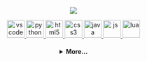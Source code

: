 <p align="center">
  <img src="https://media2.giphy.com/media/qgQUggAC3Pfv687qPC/giphy.gif">
</p>

  <p align="center">
   <a href="https://code.visualstudio.com/">
      <img src="https://cdn.jsdelivr.net/gh/devicons/devicon/icons/vscode/vscode-original.svg" alt="vscode" width="40" height="40"/>
   </a>
   <a href="https://developer.mozilla.org/es/docs/Glossary/Python">
      <img src="https://upload.wikimedia.org/wikipedia/commons/c/c3/Python-logo-notext.svg" alt="python" width="40" height="40"/>
   </a>
   <a href="https://developer.mozilla.org/pt-BR/docs/Web/HTML">
      <img src="https://cdn.jsdelivr.net/gh/devicons/devicon/icons/html5/html5-plain.svg" alt="html5" width="40" height="40"/>
   </a>
   <a href="https://developer.mozilla.org/pt-BR/docs/Web/CSS">
      <img src="https://cdn.jsdelivr.net/gh/devicons/devicon/icons/css3/css3-plain.svg" alt="css3" width="40" height="40"/>
   </a>
   <a href="https://docs.oracle.com/en/java/">
      <img src="https://www.svgrepo.com/show/303388/java-4-logo.svg" alt="java" width="40" height="40"/>
   </a>
   <a href="https://developer.mozilla.org/en-US/docs/Web/JavaScript">
      <img src="https://upload.wikimedia.org/wikipedia/commons/9/99/Unofficial_JavaScript_logo_2.svg" alt="js" width="40" height="40"/>
   </a>
   <a href="https://www.lua.org/docs.html">
      <img src="https://upload.wikimedia.org/wikipedia/commons/c/cf/Lua-Logo.svg" alt="lua" width="40" height="40"/>
   </a>
  
</p>

<h4 align="center">
<details>
<summary>More...</summary>
<h1 align="center"><img src="https://media.giphy.com/media/hvRJCLFzcasrR4ia7z/giphy.gif" width="25px">Hi! My name is Usuariozombie</h1></img>

<p align="center">
  <a href="https://github.com/usuariozombie">
    <img
      align="center"
      height="150em"
      src="https://github-readme-stats.vercel.app/api?username=usuariozombie&show_icons=true&include_all_commits=true&count_private=true&theme=tokyonight"
    />
  </a>
  <a href="https://github.com/usuariozombie">
    <img
      align="center"
      height="150em"
      src="https://github-readme-stats.vercel.app/api/top-langs/?username=usuariozombie&show_icons=true&include_all_commits=true&count_private=true&layout=compact&theme=tokyonight"
    />
  </a>
</p>


<p align="center">
  <a href="https://github.com/usuariozombie">
    <img
      align="center"
      src="https://github-profile-trophy.vercel.app/?username=usuariozombie&theme=onedark&no-frame=true&row=1&&margin-w=20&no-bg=true"
    />
  </a>
</a>
</p>

<h3 align="center">Actual Projects:</h3>

<p align="center">
  <a href="https://github.com/usuariozombie/Cast">
    <img
      align="center"
      height="120em"
      src="https://github-readme-stats.vercel.app/api/pin/?username=usuariozombie&repo=Cast&theme=tokyonight">
    </img>
  </a>
</p>

<h3 align="center">About me:</h3>

<p align="center">
  <a href="https://instagram.com/edupime04/">
    <img
      align="center"
      src="https://img.shields.io/badge/Instagram-1C1C1C?style=for-the-badge&logo=instagram&logoColor=00FFFF"
    />
  </a>
  <a href="https://twitter.com/usuariozombie">
    <img
      align="center"
      src="https://img.shields.io/badge/Twitter-1C1C1C?style=for-the-badge&logo=twitter&logoColor=00FFFF"
    />
  </a>
  <a href="https://discord.gg/yqhmHNEYjK">
    <img
      align="center"
      src="https://img.shields.io/badge/Discord-1C1C1C?style=for-the-badge&logo=discord&logoColor=00FFFF">
  </a>
  <a href="https://www.youtube.com/channel/UCN1JLuqjly6w4eYFi40RDPA">
    <img
      align="center"
      src="https://img.shields.io/badge/YouTube-1C1C1C?style=for-the-badge&logo=youtube&logoColor=00FFFF"
    />
  </a>
</p>
<h5 align="center">@usuariozombie</h5>
</details>
